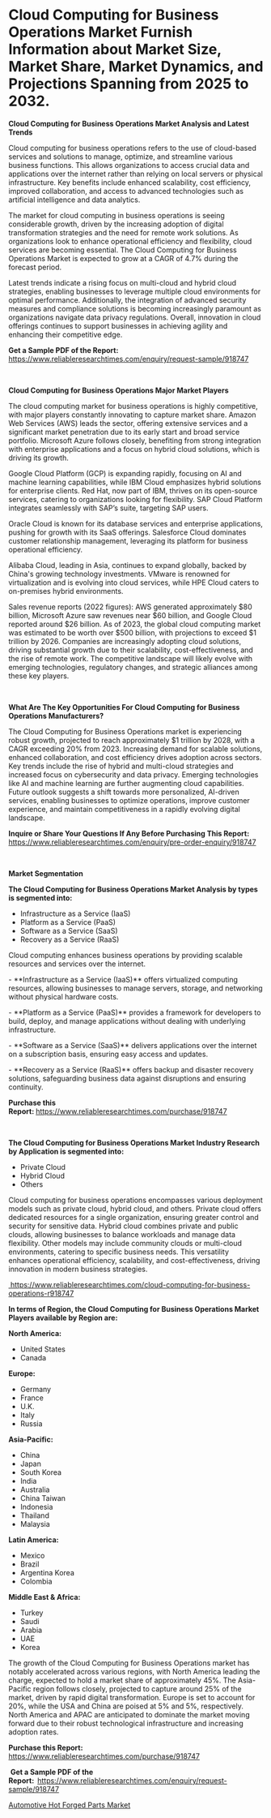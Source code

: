 <p><h1>Cloud Computing for Business Operations Market Furnish Information about Market Size, Market Share, Market Dynamics, and Projections Spanning from 2025 to 2032.</h1></p><p><strong>Cloud Computing for Business Operations Market Analysis and Latest Trends</strong></p>
<p><p>Cloud computing for business operations refers to the use of cloud-based services and solutions to manage, optimize, and streamline various business functions. This allows organizations to access crucial data and applications over the internet rather than relying on local servers or physical infrastructure. Key benefits include enhanced scalability, cost efficiency, improved collaboration, and access to advanced technologies such as artificial intelligence and data analytics.</p><p>The market for cloud computing in business operations is seeing considerable growth, driven by the increasing adoption of digital transformation strategies and the need for remote work solutions. As organizations look to enhance operational efficiency and flexibility, cloud services are becoming essential. The Cloud Computing for Business Operations Market is expected to grow at a CAGR of 4.7% during the forecast period.</p><p>Latest trends indicate a rising focus on multi-cloud and hybrid cloud strategies, enabling businesses to leverage multiple cloud environments for optimal performance. Additionally, the integration of advanced security measures and compliance solutions is becoming increasingly paramount as organizations navigate data privacy regulations. Overall, innovation in cloud offerings continues to support businesses in achieving agility and enhancing their competitive edge.</p></p>
<p><strong>Get a Sample PDF of the Report:&nbsp;</strong> <a href="https://www.reliableresearchtimes.com/enquiry/request-sample/918747?utm_campaign=2454&utm_medium=2&utm_source=Github&utm_content=ia&utm_term=07032025&utm_id=cloud-computing-for-business-operations">https://www.reliableresearchtimes.com/enquiry/request-sample/918747</a></p>
<p>&nbsp;</p>
<p><strong>Cloud Computing for Business Operations Major Market Players</strong></p>
<p><p>The cloud computing market for business operations is highly competitive, with major players constantly innovating to capture market share. Amazon Web Services (AWS) leads the sector, offering extensive services and a significant market penetration due to its early start and broad service portfolio. Microsoft Azure follows closely, benefiting from strong integration with enterprise applications and a focus on hybrid cloud solutions, which is driving its growth.</p><p>Google Cloud Platform (GCP) is expanding rapidly, focusing on AI and machine learning capabilities, while IBM Cloud emphasizes hybrid solutions for enterprise clients. Red Hat, now part of IBM, thrives on its open-source services, catering to organizations looking for flexibility. SAP Cloud Platform integrates seamlessly with SAP’s suite, targeting SAP users. </p><p>Oracle Cloud is known for its database services and enterprise applications, pushing for growth with its SaaS offerings. Salesforce Cloud dominates customer relationship management, leveraging its platform for business operational efficiency. </p><p>Alibaba Cloud, leading in Asia, continues to expand globally, backed by China's growing technology investments. VMware is renowned for virtualization and is evolving into cloud services, while HPE Cloud caters to on-premises hybrid environments. </p><p>Sales revenue reports (2022 figures): AWS generated approximately $80 billion, Microsoft Azure saw revenues near $60 billion, and Google Cloud reported around $26 billion. As of 2023, the global cloud computing market was estimated to be worth over $500 billion, with projections to exceed $1 trillion by 2026. Companies are increasingly adopting cloud solutions, driving substantial growth due to their scalability, cost-effectiveness, and the rise of remote work. The competitive landscape will likely evolve with emerging technologies, regulatory changes, and strategic alliances among these key players.</p></p>
<p>&nbsp;</p>
<p><strong>What Are The Key Opportunities For Cloud Computing for Business Operations Manufacturers?</strong></p>
<p><p>The Cloud Computing for Business Operations market is experiencing robust growth, projected to reach approximately $1 trillion by 2028, with a CAGR exceeding 20% from 2023. Increasing demand for scalable solutions, enhanced collaboration, and cost efficiency drives adoption across sectors. Key trends include the rise of hybrid and multi-cloud strategies and increased focus on cybersecurity and data privacy. Emerging technologies like AI and machine learning are further augmenting cloud capabilities. Future outlook suggests a shift towards more personalized, AI-driven services, enabling businesses to optimize operations, improve customer experience, and maintain competitiveness in a rapidly evolving digital landscape.</p></p>
<p><strong>Inquire or Share Your Questions If Any Before Purchasing This Report:</strong> <a href="https://www.reliableresearchtimes.com/enquiry/pre-order-enquiry/918747?utm_campaign=2454&utm_medium=2&utm_source=Github&utm_content=ia&utm_term=07032025&utm_id=cloud-computing-for-business-operations">https://www.reliableresearchtimes.com/enquiry/pre-order-enquiry/918747</a></p>
<p>&nbsp;</p>
<p><strong>Market Segmentation</strong></p>
<p><strong>The Cloud Computing for Business Operations Market Analysis by types is segmented into:</strong></p>
<p><ul><li>Infrastructure as a Service (IaaS)</li><li>Platform as a Service (PaaS)</li><li>Software as a Service (SaaS)</li><li>Recovery as a Service (RaaS)</li></ul></p>
<p><p>Cloud computing enhances business operations by providing scalable resources and services over the internet. </p><p>- **Infrastructure as a Service (IaaS)** offers virtualized computing resources, allowing businesses to manage servers, storage, and networking without physical hardware costs. </p><p>- **Platform as a Service (PaaS)** provides a framework for developers to build, deploy, and manage applications without dealing with underlying infrastructure. </p><p>- **Software as a Service (SaaS)** delivers applications over the internet on a subscription basis, ensuring easy access and updates. </p><p>- **Recovery as a Service (RaaS)** offers backup and disaster recovery solutions, safeguarding business data against disruptions and ensuring continuity.</p></p>
<p><strong>Purchase this Report:&nbsp;</strong><a href="https://www.reliableresearchtimes.com/purchase/918747?utm_campaign=2454&utm_medium=2&utm_source=Github&utm_content=ia&utm_term=07032025&utm_id=cloud-computing-for-business-operations">https://www.reliableresearchtimes.com/purchase/918747</a></p>
<p>&nbsp;</p>
<p><strong>The Cloud Computing for Business Operations Market Industry Research by Application is segmented into:</strong></p>
<p><ul><li>Private Cloud</li><li>Hybrid Cloud</li><li>Others</li></ul></p>
<p><p>Cloud computing for business operations encompasses various deployment models such as private cloud, hybrid cloud, and others. Private cloud offers dedicated resources for a single organization, ensuring greater control and security for sensitive data. Hybrid cloud combines private and public clouds, allowing businesses to balance workloads and manage data flexibility. Other models may include community clouds or multi-cloud environments, catering to specific business needs. This versatility enhances operational efficiency, scalability, and cost-effectiveness, driving innovation in modern business strategies.</p></p>
<p><a href="https://www.reliableresearchtimes.com/cloud-computing-for-business-operations-r918747?utm_campaign=2454&utm_medium=2&utm_source=Github&utm_content=ia&utm_term=07032025&utm_id=cloud-computing-for-business-operations">&nbsp;https://www.reliableresearchtimes.com/cloud-computing-for-business-operations-r918747</a></p>
<p><strong>In terms of Region, the Cloud Computing for Business Operations Market Players available by Region are:</strong></p>
<p>
    <p> <strong> North America: </strong>
        <ul>
            <li>United States</li>
            <li>Canada</li>
        </ul>
        </p> 
    <p> <strong> Europe: </strong>
        <ul>
            <li>Germany</li>
            <li>France</li>
            <li>U.K.</li>
            <li>Italy</li>
            <li>Russia</li>
        </ul>
        </p> 
    <p> <strong> Asia-Pacific: </strong>
        <ul>
            <li>China</li>
            <li>Japan</li>
            <li>South Korea</li>
            <li>India</li>
            <li>Australia</li>
            <li>China Taiwan</li>
            <li>Indonesia</li>
            <li>Thailand</li>
            <li>Malaysia</li>
        </ul>
        </p> 
    <p> <strong> Latin America: </strong>
        <ul>
            <li>Mexico</li>
            <li>Brazil</li>
            <li>Argentina Korea</li>
            <li>Colombia</li>
        </ul>
        </p> 
    <p> <strong> Middle East & Africa: </strong>
        <ul>
            <li>Turkey</li>
            <li>Saudi</li>
            <li>Arabia</li>
            <li>UAE</li>
            <li>Korea</li>
        </ul>
    </p>
    </p>
<p><p>The growth of the Cloud Computing for Business Operations market has notably accelerated across various regions, with North America leading the charge, expected to hold a market share of approximately 45%. The Asia-Pacific region follows closely, projected to capture around 25% of the market, driven by rapid digital transformation. Europe is set to account for 20%, while the USA and China are poised at 5% and 5%, respectively. North America and APAC are anticipated to dominate the market moving forward due to their robust technological infrastructure and increasing adoption rates.</p></p>
<p><strong>Purchase this Report: </strong><a href="https://www.reliableresearchtimes.com/purchase/918747?utm_campaign=2454&utm_medium=2&utm_source=Github&utm_content=ia&utm_term=07032025&utm_id=cloud-computing-for-business-operations">https://www.reliableresearchtimes.com/purchase/918747</a></p>
<p>&nbsp;<strong>Get a Sample PDF of the Report:&nbsp;&nbsp;</strong><a href="https://www.reliableresearchtimes.com/enquiry/request-sample/918747?utm_campaign=2454&utm_medium=2&utm_source=Github&utm_content=ia&utm_term=07032025&utm_id=cloud-computing-for-business-operations">https://www.reliableresearchtimes.com/enquiry/request-sample/918747</a></p>
<p><strong></strong></p>
<p><p><a href="https://github.com/hammelximalschid/Market-Research-Report-List-1/blob/main/automotive-hot-forged-parts-market.md?utm_campaign=2454&utm_medium=2&utm_source=Github&utm_content=ia&utm_term=07032025&utm_id=cloud-computing-for-business-operations">Automotive Hot Forged Parts Market</a></p></p>
